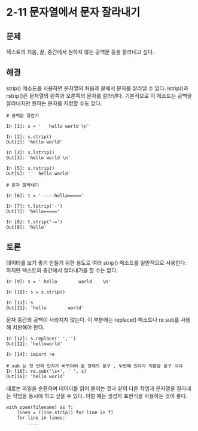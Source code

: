 # 2-11 문자열에서 문자 잘라내기

## 문제

텍스트의 처음, 끝, 중간에서 원하지 않는 공백문 등을 잘라내고 싶다.

## 해결

strip() 메소드를 사용하면 문자열의 처음과 끝에서 문자를 잘라낼 수 있다. lstrip()과 rstrip()은 문자열의 왼쪽과 오른쪽의 문자를 잘라낸다. 기본적으로 이 메소드는 공백을 잘라내지만 원하는 문자를 지정할 수도 있다.

```
# 공백문 잘란기

In [1]: s = '   hello world \n'

In [2]: s.strip()
Out[2]: 'hello world'

In [3]: s.lstrip()
Out[3]: 'hello world \n'

In [5]: s.rstrip()
Out[5]: '   hello world'

# 문자 잘라내기

In [6]: t = '-----hello====='

In [7]: t.lstrip('-')
Out[7]: 'hello====='

In [8]: t.strip('-=')
Out[8]: 'hello'
```

## 토론

데이터를 보기 좋기 만들기 위한 용도로 여러 strip() 메소드를 일반적으로 사용한다.  
하지만 텍스트의 중간에서 잘라내기를 할 수는 없다.

```
In [9]: s = ' hello        world    \n'

In [10]: s = s.strip()

In [11]: s
Out[11]: 'hello        world'
```

문자 중간의 공백이 사라지지 않는다. 이 부분에는 replace() 메소드나 re.sub를 사용해 치환해야 한다.

```
In [12]: s.replace(' ','')
Out[12]: 'helloworld'

In [14]: import re

# sub 는 첫 번재 인자가 바뀌어야 할 현재의 문구 , 두번쨰 인자가 치환할 문구 이다
In [16]: re.sub('\s+', ' ', s)
Out[16]: 'hello world'
```

때로는 파일을 순환하며 데이터를 읽어 들이는 것과 같이 다른 작업과 문자열을 잘라내는 작업을 동시에 하고 싶을 수 있다. 이럴 때는 생성자 표현식을 사용하는 것이 좋다.

```
with open(filename) as f:
	lines = (line.strip() for line in f)
	for line in lines:
		....
```